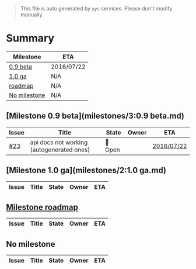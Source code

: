 > This file is auto generated by `ays` services. Please don't modify manually.

# Summary
|Milestone|ETA|
|---------|---|
|[0.9 beta](#milestone-09-beta)|2016/07/22|
|[1.0 ga](#milestone-10-ga)|N/A|
|[roadmap](#milestone-roadmap)|N/A|
|[No milestone](#no-milestone)|N/A|

## [Milestone 0.9 beta](milestones/3:0.9 beta.md)


|Issue|Title|State|Owner|ETA|
|-----|-----|-----|-----|---|
|[#23](https://github.com/jumpscale/jscockpit/issues/23)|api docs not working (autogenerated ones)|:red_circle: Open||[2016/07/22](https://github.com/Jumpscale/jscockpit/issues/23#issuecomment-None)|

## [Milestone 1.0 ga](milestones/2:1.0 ga.md)


|Issue|Title|State|Owner|ETA|
|-----|-----|-----|-----|---|

## [Milestone roadmap](milestones/4:roadmap.md)


|Issue|Title|State|Owner|ETA|
|-----|-----|-----|-----|---|




## No milestone
|Issue|Title|State|Owner|ETA|
|-----|-----|-----|-----|---|

